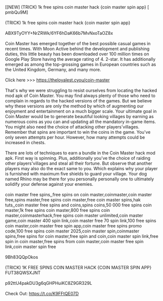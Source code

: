 [[NEW] (TRICK) 1k free spins coin master hack {coin master spin app} [ pmbQu9M]
<br>
<br>(TRICK) 1k free spins coin master hack {coin master spin app}
<br>
<br>ABX9TyOYY+NrZRWk/6YF6hDaK66b7MvNxoTaOZ8x
<br>
<br>Coin Master has emerged together of the best possible casual games in recent times. With Moon Active behind the development and publishing duties, this little beauty has been downloaded over 100 million times on Google Play Store having the average rating of 4. 2-star. It has additionally emerged as among the top-grossing games in European countries such as the United Kingdom, Germany, and many more. 
<br>
<br>Click here >>> https://theloyalest.cyou/coin-master
<br>
<br>That's why we were struggling to resist ourselves from locating the hacked mod apk of Coin Master. You may find always plenty of those who need to complain in regards to the hacked versions of the games. But we believe why these versions are only the method by which of augmenting our enjoyment and entertainment on a much bigger scale. Your ultimate goal in Coin Master would be to generate beautiful looking villages by earning as numerous coins as you can and updating all the mandatory in-game items. You might also need the choice of attacking other players'villages. Remember that spins are important to win the coins in the game. You've only seven attempts per hour. However, how many attempts could be increased in chests. 
<br>
<br>There are lots of techniques to earn a bundle in the Coin Master hack mod apk. First way is spinning. Plus, additionally you've the choice of raiding other players'villages and steal all their fortune. But observe that another players may also do the exact same to you. Which explains why your player is furnished with maximum five shields to guard your village. Your dog named Rhino may be there for you personally personally one to ultimately solidify your defense against your enemies. 
<br>
<br>coin master free spins,,free spins on coin master,coinmaster,coin master free,spins master,free spins coin master,free coin master spins,hak tuts,,coin master free spins and coins,spins coins,50 000 free spins coin master,1k free spins coin master,800 free spins coin master,coinmasterhack,free spins coin master unlimited,coin master game,coin master 400 spin link,coin master free 70 spin link,100 free spins coin master,coin master free spin app,coin master free spins promo code,100 free spins coin master 2025,coin master spin,coinmaster spins,free spins for coin master,free spin and coin,coin master spin link,free spin in coin master,free spins from coin master,coin master free spin link,coin master spin free
<br>
<br>9Bh83QQpOkos
<br>
<br>(TRICK) 1K FREE SPINS COIN MASTER HACK {COIN MASTER SPIN APP} FUT38QWSXJNT
<br>
<br>p92ttU4pakDU3g6qGHPHuiKC8Z9GR329L
<br>
<br>Check Out: https://t.co/K9FFtQE07D
<br>

